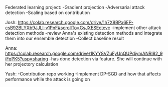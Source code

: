 Federated learning project:
-Gradient projection
-Adversarial attack detection
-Scaling based on contribution

Josh:
https://colab.research.google.com/drive/1h7X8BPx6EP-csB92BLYXb9JJLl-v1PnF#scrollTo=GsJXESEctevc
-implement other attack detection methods
-review Anna's existing detection methods and integrate them into our ensemble detection
-Collect baseline result

Anna:
https://colab.research.google.com/drive/1KYY8VZuFyUnQUPdiymANRI82_9iFqPK5?usp=sharing
-has done detection via feature. She will continue with her projectory calculation

Yash:
-Contribution repo working
-Implement DP-SGD and how that affects performance while the attack is going on 
